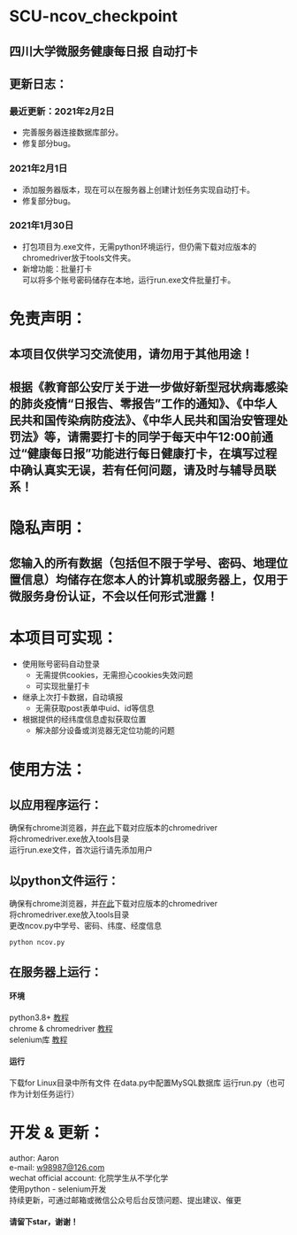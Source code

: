 SCU-ncov_checkpoint
====
四川大学微服务健康每日报 自动打卡
----

## 更新日志：
### 最近更新：2021年2月2日
* 完善服务器连接数据库部分。
* 修复部分bug。

### 2021年2月1日
* 添加服务器版本，现在可以在服务器上创建计划任务实现自动打卡。
* 修复部分bug。

### 2021年1月30日
* 打包项目为.exe文件，无需python环境运行，但仍需下载对应版本的chromedriver放于tools文件夹。
* 新增功能：批量打卡 <br> 可以将多个账号密码储存在本地，运行run.exe文件批量打卡。

# 免责声明：
## 本项目仅供学习交流使用，请勿用于其他用途！
## 根据《教育部公安厅关于进一步做好新型冠状病毒感染的肺炎疫情“日报告、零报告”工作的通知》、《中华人民共和国传染病防疫法》、《中华人民共和国治安管理处罚法》等，请需要打卡的同学于每天中午12:00前通过“健康每日报”功能进行每日健康打卡，在填写过程中确认真实无误，若有任何问题，请及时与辅导员联系！

# 隐私声明：
## 您输入的所有数据（包括但不限于学号、密码、地理位置信息）均储存在您本人的计算机或服务器上，仅用于微服务身份认证，不会以任何形式泄露！

# 本项目可实现：
* 使用账号密码自动登录
  * 无需提供cookies，无需担心cookies失效问题
  * 可实现批量打卡
* 继承上次打卡数据，自动填报
  * 无需获取post表单中uid、id等信息
* 根据提供的经纬度信息虚拟获取位置
  * 解决部分设备或浏览器无定位功能的问题

# 使用方法：
## 以应用程序运行：
确保有chrome浏览器，并[在此](http://npm.taobao.org/mirrors/chromedriver/)下载对应版本的chromedriver <br>
将chromedriver.exe放入tools目录 <br>
运行run.exe文件，首次运行请先添加用户

## 以python文件运行：
确保有chrome浏览器，并[在此](http://npm.taobao.org/mirrors/chromedriver/)下载对应版本的chromedriver <br>
将chromedriver.exe放入tools目录 <br>
更改ncov.py中学号、密码、纬度、经度信息
```
python ncov.py
```

## 在服务器上运行：
#### 环境
python3.8+ [教程](https://www.cnblogs.com/somenothing/p/14355971.html) <br>
chrome & chromedriver [教程](https://www.cnblogs.com/somenothing/p/14356004.html) <br>
selenium库 [教程](https://www.cnblogs.com/somenothing/p/14356017.html) <br>
#### 运行
下载for Linux目录中所有文件
在data.py中配置MySQL数据库
运行run.py（也可作为计划任务运行）

# 开发 & 更新：
author: Aaron <br>
e-mail: w98987@126.com <br>
wechat official account: 化院学生从不学化学 <br>
使用python - selenium开发 <br>
持续更新，可通过邮箱或微信公众号后台反馈问题、提出建议、催更 <br>
#### 请留下star，谢谢！
